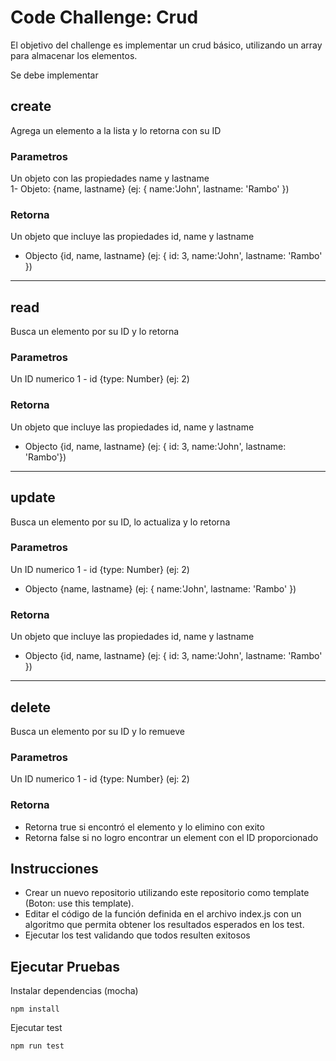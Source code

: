 # Code Challenge: Crud

El objetivo del challenge es implementar un crud básico, utilizando un array para almacenar los elementos.

Se debe implementar

## create
Agrega un elemento a la lista y lo retorna con su ID
 
### Parametros
Un objeto con las propiedades name y lastname  
1- Objeto: {name, lastname} (ej: { name:'John', lastname: 'Rambo' })

### Retorna
Un objeto que incluye las propiedades id, name y lastname
- Objecto {id, name, lastname} (ej: { id: 3, name:'John', lastname: 'Rambo' })

---

## read
Busca un elemento por su ID y lo retorna
 
### Parametros
Un ID numerico
1 - id {type: Number}  (ej: 2)

### Retorna
Un objeto que incluye las propiedades id, name y lastname
- Objecto {id, name, lastname} (ej: { id: 3, name:'John', lastname: 'Rambo'})

---

## update
Busca un elemento por su ID, lo actualiza y lo retorna
 
### Parametros
Un ID numerico
1 - id {type: Number}  (ej: 2)
- Objecto {name, lastname} (ej: { name:'John', lastname: 'Rambo' })

### Retorna
Un objeto que incluye las propiedades id, name y lastname
- Objecto {id, name, lastname} (ej: { id: 3, name:'John', lastname: 'Rambo' })

---
 
## delete
Busca un elemento por su ID y lo remueve
 
### Parametros
Un ID numerico
1 - id {type: Number}  (ej: 2)

### Retorna
- Retorna true si encontró el elemento y lo elimino con exito
- Retorna false si no logro encontrar un element con el ID proporcionado


## Instrucciones
- Crear un nuevo repositorio utilizando este repositorio como template (Boton: use this template).
- Editar el código de la función definida en el archivo index.js con un algoritmo que permita obtener los resultados esperados en los test.
- Ejecutar los test validando que todos resulten exitosos

## Ejecutar Pruebas

Instalar dependencias (mocha)
```
npm install
```

Ejecutar test
```
npm run test
```

